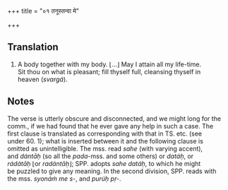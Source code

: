+++
title = "०१ तनूस्तन्वा मे"

+++
## Translation
1. A body together with my body. ⌊...⌋ May I attain all my life-time.  
Sit thou on what is pleasant; fill thyself full, cleansing thyself in  
heaven (*svargá*).

## Notes
The verse is utterly obscure and disconnected, and we might long for the  
comm., if we had found that he ever gave any help in such a case. The  
first clause is translated as corresponding with that in TS. etc. (see  
under 60. 1); what is inserted between it and the following clause is  
omitted as unintelligible. The mss. read *sahe* (with varying accent),  
and *dántāḥ* (so all the *pada*-mss. and some others) or *datáḥ*, or  
*rádátāḥ* ⌊or *radántāḥ*⌋; SPP. adopts *sahe datáḥ*, to which he might  
be puzzled to give any meaning. In the second division, SPP. reads with  
the mss. *syonáṁ me s-*, and *purúḥ pṛ-*.
